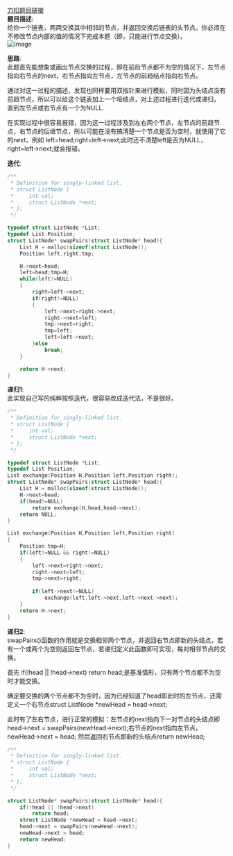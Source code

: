 [力扣题目链接](https://leetcode.cn/problems/swap-nodes-in-pairs/description/)\
__题目描述__:\
给你一个链表，两两交换其中相邻的节点，并返回交换后链表的头节点。你必须在不修改节点内部的值的情况下完成本题（即，只能进行节点交换）。\
![image](https://user-images.githubusercontent.com/84489567/200280086-6327e2f2-bf67-4feb-962c-7746ce75aa67.png)

__思路__:\
此题首先能想象或画出节点交换的过程，即在前后节点都不为空的情况下，左节点指向右节点的next，右节点指向左节点，左节点的前趋结点指向右节点。

通过对这一过程的描述，发现也同样要用双指针来进行模拟，同时因为头结点没有前趋节点，所以可以给这个链表加上一个哑结点，对上述过程进行迭代或递归，
直到左节点或右节点有一个为NULL.

在实现过程中很容易报错，因为这一过程涉及到左右两个节点，左节点的前趋节点，右节点的后继节点，所以可能在没有搞清楚一个节点是否为空时，就使用了它的next，例如
left=head;right=left->next;此时还不清楚left是否为NULL，right=left->next;就会报错。

__迭代__:
```C
/**
 * Definition for singly-linked list.
 * struct ListNode {
 *     int val;
 *     struct ListNode *next;
 * };
 */

typedef struct ListNode *List;
typedef List Position;
struct ListNode* swapPairs(struct ListNode* head){
    List H = malloc(sizeof(struct ListNode));
    Position left,right,tmp;

    H->next=head;
    left=head;tmp=H;
    while(left!=NULL)
    {
        right=left->next;
        if(right!=NULL)
        {
            left->next=right->next;
            right->next=left;
            tmp->next=right;
            tmp=left;
            left=left->next;
        }else
            break;
    }

    return H->next;
}
```

__递归1__:\
此实现自己写的纯粹按照迭代，很容易改成迭代法，不是很好。
```C
/**
 * Definition for singly-linked list.
 * struct ListNode {
 *     int val;
 *     struct ListNode *next;
 * };
 */

typedef struct ListNode *List;
typedef List Position;
List exchange(Position H,Position left,Position right);
struct ListNode* swapPairs(struct ListNode* head){
    List H = malloc(sizeof(struct ListNode));
    H->next=head;
    if(head!=NULL)
        return exchange(H,head,head->next);
    return NULL;
}

List exchange(Position H,Position left,Position right)
{
    Position tmp=H;
    if(left!=NULL && right!=NULL)
    {
        left->next=right->next;
        right->next=left;
        tmp->next=right;
        
        if(left->next!=NULL)
            exchange(left,left->next,left->next->next);
    }
    return H->next;
}
```

__递归2__:\
swapPairs()函数的作用就是交换相邻两个节点，并返回右节点即新的头结点，若有一个或两个为空则返回左节点，若递归定义此函数即可实现，每对相邻节点的交换。

首先 if(!head || !head->next) return head;是基准情形，只有两个节点都不为空时才能交换。

确定要交换的两个节点都不为空时，因为已经知道了head即此时的左节点，还需定义一个右节点struct ListNode *newHead = head->next;

此时有了左右节点，进行正常的模拟：左节点的next指向下一对节点的头结点即head->next = swapPairs(newHead->next);右节点的next指向左节点，newHead->next = head;
然后返回右节点即新的头结点return newHead;
```C
/**
 * Definition for singly-linked list.
 * struct ListNode {
 *     int val;
 *     struct ListNode *next;
 * };
 */

struct ListNode* swapPairs(struct ListNode* head){
    if(!head || !head->next)
        return head;
    struct ListNode *newHead = head->next;
    head->next = swapPairs(newHead->next);
    newHead->next = head;
    return newHead;
}
```

